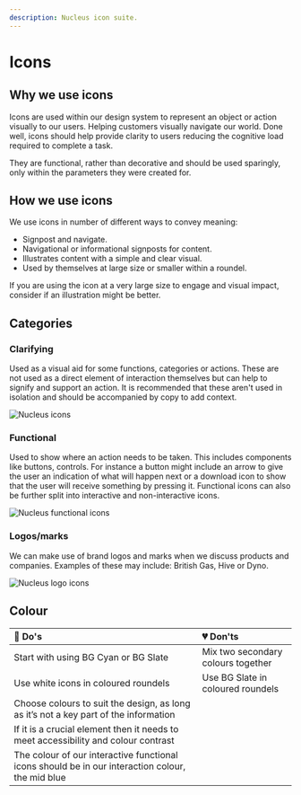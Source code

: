 ```yaml
---
description: Nucleus icon suite.
---
```


# Icons

## Why we use icons

Icons are used within our design system to represent an object or action visually to our users. Helping customers visually navigate our world. Done well, icons should help provide clarity to users reducing the cognitive load required to complete a task.

They are functional, rather than decorative and should be used sparingly, only within the parameters they were created for.

## How we use icons

We use icons in number of different ways to convey meaning:

* Signpost and navigate.
* Navigational or informational signposts for content.
* Illustrates content with a simple and clear visual.
* Used by themselves at large size or smaller within a roundel.

If you are using the icon at a very large size to engage and visual impact, consider if an illustration might be better.

## Categories

### Clarifying

Used as a visual aid for some functions, categories or actions. These are not used as a direct element of interaction themselves but can help to signify and support an action. It is recommended that these aren't used in isolation and should be accompanied by copy to add context.

![Nucleus icons](https://user-images.githubusercontent.com/43471890/62045153-90292000-b1fc-11e9-9e03-d0d964088d8e.jpg)

### Functional

Used to show where an action needs to be taken. This includes components like buttons, controls. For instance a button might include an arrow to give the user an indication of what will happen next or a download icon to show that the user will receive something by pressing it. Functional icons can also be further split into interactive and non-interactive icons.

![Nucleus functional icons](https://user-images.githubusercontent.com/43471890/62045185-a59e4a00-b1fc-11e9-9a22-8ca429fdaadf.jpg)

### Logos/marks

We can make use of brand logos and marks when we discuss products and companies. Examples of these may include: British Gas, Hive or Dyno.

![Nucleus logo icons](https://user-images.githubusercontent.com/43471890/62045227-bcdd3780-b1fc-11e9-9b68-feaf41b9ad67.jpg)

## Colour

| 💚 Do's | 💔 Don'ts |
| :--- | :--- |
| Start with using BG Cyan or BG Slate | Mix two secondary colours together |
| Use white icons in coloured roundels | Use BG Slate in coloured roundels |
| Choose colours to suit the design, as long as it’s not a key part of the information |  |
| If it is a crucial element then it needs to meet accessibility and colour contrast |  |
| The colour of our interactive functional icons should be in our interaction colour, the mid blue |  |

